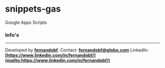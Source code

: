 # snippets-gas
Google Apps Scripts

### Info's
-- --
Developed by **[fernandobf](mailto:fernandobf@globo.com)**.
Contact: **[fernandobf@globo.com](mailto:fernandobf@globo.com)**
LinkedIn: **[https://www.linkedin.com/in/fernandobf/](mailto:https://www.linkedin.com/in/fernandobf/)**
